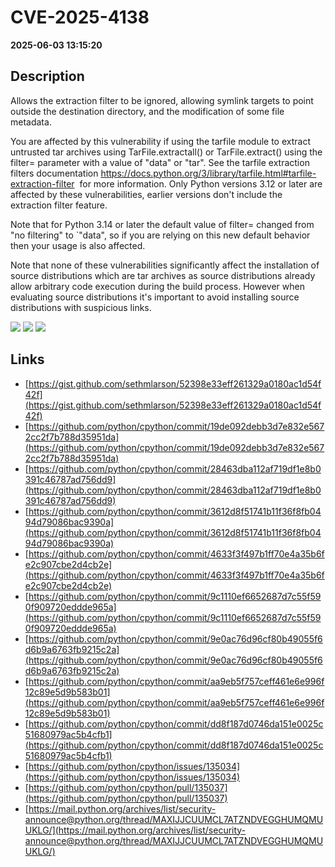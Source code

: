 # CVE-2025-4138

**2025-06-03 13:15:20**

## Description
Allows the extraction filter to be ignored, allowing symlink targets to point outside the destination directory, and the modification of some file metadata.


You are affected by this vulnerability if using the tarfile module to extract untrusted tar archives using TarFile.extractall() or TarFile.extract() using the filter= parameter with a value of "data" or "tar". See the tarfile  extraction filters documentation https://docs.python.org/3/library/tarfile.html#tarfile-extraction-filter  for more information. Only Python versions 3.12 or later are affected by these vulnerabilities, earlier versions don't include the extraction filter feature.

Note that for Python 3.14 or later the default value of filter= changed from "no filtering" to `"data", so if you are relying on this new default behavior then your usage is also affected.

Note that none of these vulnerabilities significantly affect the installation of source distributions which are tar archives as source distributions already allow arbitrary code execution during the build process. However when evaluating source distributions it's important to avoid installing source distributions with suspicious links.

![](https://img.shields.io/static/v1?label=Score&message=7.5&color=red)
![](https://img.shields.io/static/v1?label=Severity&message=HIGH&color=red)
![](https://img.shields.io/static/v1?label=CWE&message=Traversal&color=green)

## Links
- [https://gist.github.com/sethmlarson/52398e33eff261329a0180ac1d54f42f](https://gist.github.com/sethmlarson/52398e33eff261329a0180ac1d54f42f)
- [https://github.com/python/cpython/commit/19de092debb3d7e832e5672cc2f7b788d35951da](https://github.com/python/cpython/commit/19de092debb3d7e832e5672cc2f7b788d35951da)
- [https://github.com/python/cpython/commit/28463dba112af719df1e8b0391c46787ad756dd9](https://github.com/python/cpython/commit/28463dba112af719df1e8b0391c46787ad756dd9)
- [https://github.com/python/cpython/commit/3612d8f51741b11f36f8fb0494d79086bac9390a](https://github.com/python/cpython/commit/3612d8f51741b11f36f8fb0494d79086bac9390a)
- [https://github.com/python/cpython/commit/4633f3f497b1ff70e4a35b6fe2c907cbe2d4cb2e](https://github.com/python/cpython/commit/4633f3f497b1ff70e4a35b6fe2c907cbe2d4cb2e)
- [https://github.com/python/cpython/commit/9c1110ef6652687d7c55f590f909720eddde965a](https://github.com/python/cpython/commit/9c1110ef6652687d7c55f590f909720eddde965a)
- [https://github.com/python/cpython/commit/9e0ac76d96cf80b49055f6d6b9a6763fb9215c2a](https://github.com/python/cpython/commit/9e0ac76d96cf80b49055f6d6b9a6763fb9215c2a)
- [https://github.com/python/cpython/commit/aa9eb5f757ceff461e6e996f12c89e5d9b583b01](https://github.com/python/cpython/commit/aa9eb5f757ceff461e6e996f12c89e5d9b583b01)
- [https://github.com/python/cpython/commit/dd8f187d0746da151e0025c51680979ac5b4cfb1](https://github.com/python/cpython/commit/dd8f187d0746da151e0025c51680979ac5b4cfb1)
- [https://github.com/python/cpython/issues/135034](https://github.com/python/cpython/issues/135034)
- [https://github.com/python/cpython/pull/135037](https://github.com/python/cpython/pull/135037)
- [https://mail.python.org/archives/list/security-announce@python.org/thread/MAXIJJCUUMCL7ATZNDVEGGHUMQMUUKLG/](https://mail.python.org/archives/list/security-announce@python.org/thread/MAXIJJCUUMCL7ATZNDVEGGHUMQMUUKLG/)
